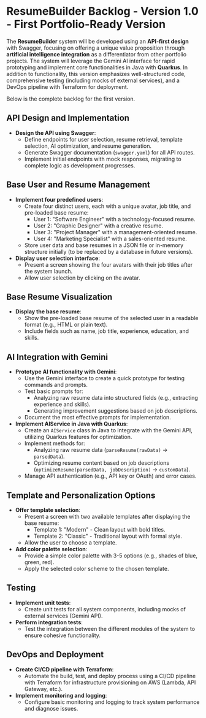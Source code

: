 <!-----------------------------------------------------------------------
    This is part of the documentation of Deployo.io Resume Builder System.
    Copyright (C) 2025
    Leila Otto Algarve
    Licensed under the GNU Free Documentation License v1.3 or later.
    See LICENSE-DOCUMENTATION for details.
------------------------------------------------------------------------>
# ResumeBuilder Backlog - Version 1.0 - First Portfolio-Ready Version

The **ResumeBuilder** system will be developed using an **API-first design** with Swagger, focusing on offering a unique value proposition through **artificial intelligence integration** as a differentiator from other portfolio projects. The system will leverage the Gemini AI interface for rapid prototyping and implement core functionalities in Java with **Quarkus**. In addition to functionality, this version emphasizes well-structured code, comprehensive testing (including mocks of external services), and a DevOps pipeline with Terraform for deployment.

Below is the complete backlog for the first version.

## API Design and Implementation

- **Design the API using Swagger**:
  - Define endpoints for user selection, resume retrieval, template selection, AI optimization, and resume generation.
  - Generate Swagger documentation (`swagger.yaml`) for all API routes.
  - Implement initial endpoints with mock responses, migrating to complete logic as development progresses.

## Base User and Resume Management

- **Implement four predefined users**:
  - Create four distinct users, each with a unique avatar, job title, and pre-loaded base resume:
    - User 1: "Software Engineer" with a technology-focused resume.
    - User 2: "Graphic Designer" with a creative resume.
    - User 3: "Project Manager" with a management-oriented resume.
    - User 4: "Marketing Specialist" with a sales-oriented resume.
  - Store user data and base resumes in a JSON file or in-memory structure initially (to be replaced by a database in future versions).
- **Display user selection interface**:
  - Present a screen showing the four avatars with their job titles after the system launch.
  - Allow user selection by clicking on the avatar.

## Base Resume Visualization

- **Display the base resume**:
  - Show the pre-loaded base resume of the selected user in a readable format (e.g., HTML or plain text).
  - Include fields such as name, job title, experience, education, and skills.

## AI Integration with Gemini

- **Prototype AI functionality with Gemini**:
  - Use the Gemini interface to create a quick prototype for testing commands and prompts.
  - Test basic prompts for:
    - Analyzing raw resume data into structured fields (e.g., extracting experience and skills).
    - Generating improvement suggestions based on job descriptions.
  - Document the most effective prompts for implementation.
- **Implement AIService in Java with Quarkus**:
  - Create an `AIService` class in Java to integrate with the Gemini API, utilizing Quarkus features for optimization.
  - Implement methods for:
    - Analyzing raw resume data (`parseResume(rawData)` → `parsedData`).
    - Optimizing resume content based on job descriptions (`optimizeResume(parsedData, jobDescription)` → `customData`).
  - Manage API authentication (e.g., API key or OAuth) and error cases.

## Template and Personalization Options

- **Offer template selection**:
  - Present a screen with two available templates after displaying the base resume:
    - Template 1: "Modern" - Clean layout with bold titles.
    - Template 2: "Classic" - Traditional layout with formal style.
  - Allow the user to choose a template.
- **Add color palette selection**:
  - Provide a simple color palette with 3-5 options (e.g., shades of blue, green, red).
  - Apply the selected color scheme to the chosen template.

## Testing

- **Implement unit tests**:
  - Create unit tests for all system components, including mocks of external services (Gemini API).
- **Perform integration tests**:
  - Test the integration between the different modules of the system to ensure cohesive functionality.

## DevOps and Deployment

- **Create CI/CD pipeline with Terraform**:
  - Automate the build, test, and deploy process using a CI/CD pipeline with Terraform for infrastructure provisioning on AWS (Lambda, API Gateway, etc.).
- **Implement monitoring and logging**:
  - Configure basic monitoring and logging to track system performance and diagnose issues.